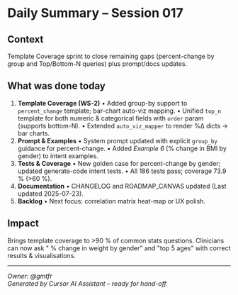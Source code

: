 # Daily Summary – Session 017

## Context
Template Coverage sprint to close remaining gaps (percent-change by group and Top/Bottom-N queries) plus prompt/docs updates.

## What was done today
1. **Template Coverage (WS-2)**
   • Added group-by support to `percent_change` template; bar-chart auto-viz mapping.
   • Unified `top_n` template for both numeric & categorical fields with `order` param (supports bottom-N).
   • Extended `auto_viz_mapper` to render %Δ dicts → bar charts.
2. **Prompt & Examples**
   • System prompt updated with explicit `group_by` guidance for percent-change.
   • Added *Example 6* (% change in BMI by gender) to intent examples.
3. **Tests & Coverage**
   • New golden case for percent-change by gender; updated generate-code intent tests.
   • All 186 tests pass; coverage 73.9 % (>60 %).
4. **Documentation**
   • CHANGELOG and ROADMAP_CANVAS updated (Last updated 2025-07-23).
5. **Backlog**
   • Next focus: correlation matrix heat-map or UX polish.

## Impact
Brings template coverage to >90 % of common stats questions. Clinicians can now ask " % change in weight by gender" and "top 5 ages" with correct results & visualisations.

---
*Owner: @gmtfr*  
*Generated by Cursor AI Assistant – ready for hand-off.* 
